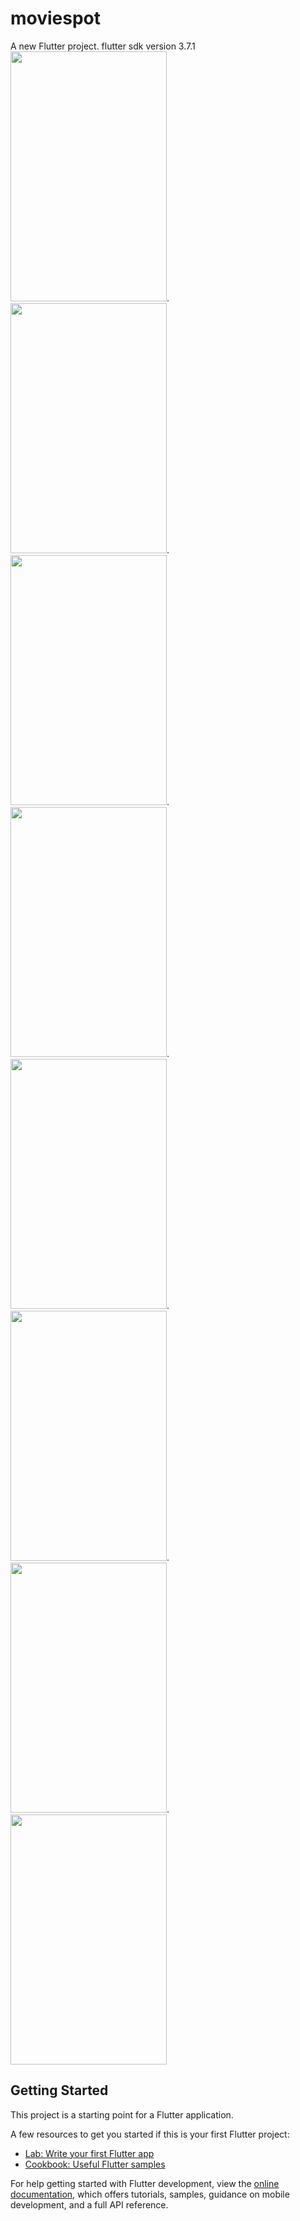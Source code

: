 # moviespot

A new Flutter project.
flutter sdk version 3.7.1
<img src="https://user-images.githubusercontent.com/60656624/235287452-48441018-aee4-4189-8553-90fd5e773238.png" width="250" height="400">. <img src="https://user-images.githubusercontent.com/60656624/235287458-3a79b34b-61f0-4e61-ba1f-830aab3796cb.png" width="250" height="400">. <img src="https://user-images.githubusercontent.com/60656624/235287459-04fafeaa-233c-4d92-8b7e-9061f989265a.png" width="250" height="400">. <img src="https://user-images.githubusercontent.com/60656624/235287460-dd9cb5d6-1b29-4ee6-84d5-f2fe055ed828.png" width="250" height="400">. <img src="https://user-images.githubusercontent.com/60656624/235287461-afb9687d-0383-4c5e-86da-88649cec5362.png" width="250" height="400">. <img src="https://user-images.githubusercontent.com/60656624/235287462-f661e067-f085-4fa0-8d92-d066dc1f035f.png" width="250" height="400">. <img src="https://user-images.githubusercontent.com/60656624/235287464-62231d2d-693d-4ec2-9155-5553a5245457.png" width="250" height="400">. <img src="https://user-images.githubusercontent.com/60656624/235287466-594d259b-f8c7-49f0-a2ab-6f167c01e7b0.png" width="250" height="400">



## Getting Started

This project is a starting point for a Flutter application.

A few resources to get you started if this is your first Flutter project:

- [Lab: Write your first Flutter app](https://docs.flutter.dev/get-started/codelab)
- [Cookbook: Useful Flutter samples](https://docs.flutter.dev/cookbook)

For help getting started with Flutter development, view the
[online documentation](https://docs.flutter.dev/), which offers tutorials,
samples, guidance on mobile development, and a full API reference.
